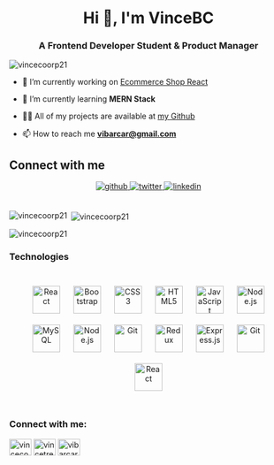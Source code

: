 <h1 align="center">Hi 👋, I'm VinceBC</h1>
<h3 align="center">A Frontend Developer Student & Product Manager</h3>

<p align="left"> <img src="https://komarev.com/ghpvc/?username=vincecoorp21&label=Profile%20views&color=0e75b6&style=flat" alt="vincecoorp21" /> </p>

- 🔭 I’m currently working on [Ecommerce Shop React](https://github.com/Vincecoorp21/frontend-ecommerce-2.0)

- 🌱 I’m currently learning **MERN Stack**

- 👨‍💻 All of my projects are available at [my Github](https://github.com/Vincecoorp21)

- 📫 How to reach me **vibarcar@gmail.com**

## Connect with me  
<div align="center">
<a href="https://github.com/vincecoorp21" target="_blank">
<img src=https://img.shields.io/badge/github-%2324292e.svg?&style=for-the-badge&logo=github&logoColor=white alt=github style="margin-bottom: 5px;" />
</a>
<a href="https://twitter.com/VinceTrend" target="_blank">
<img src=https://img.shields.io/badge/twitter-%2300acee.svg?&style=for-the-badge&logo=twitter&logoColor=white alt=twitter style="margin-bottom: 5px;" />
</a>
<a href="https://linkedin.com/in/vibarcar" target="_blank">
<img src=https://img.shields.io/badge/linkedin-%231E77B5.svg?&style=for-the-badge&logo=linkedin&logoColor=white alt=linkedin style="margin-bottom: 5px;" />
</a>
 
</div>  
  

<br/>  


<p><img align="left" src="https://github-readme-stats.vercel.app/api/top-langs?username=vincecoorp21&show_icons=true&locale=en&layout=compact" alt="vincecoorp21" /></p>

<p>&nbsp;<img align="center" src="https://github-readme-stats.vercel.app/api?username=vincecoorp21&show_icons=true&locale=en" alt="vincecoorp21" /></p>

<p><img align="center" src="https://github-readme-streak-stats.herokuapp.com/?user=vincecoorp21&" alt="vincecoorp21" /></p>

### Technologies  

<br/>

<div align="center">  
<img style="margin: 10px" src="https://profilinator.rishav.dev/skills-assets/react-original-wordmark.svg" alt="React" height="50" />  
<img style="margin: 10px" src="https://profilinator.rishav.dev/skills-assets/bootstrap-plain.svg" alt="Bootstrap" height="50" />  
<img style="margin: 10px" src="https://profilinator.rishav.dev/skills-assets/css3-original-wordmark.svg" alt="CSS3" height="50" />  
<img style="margin: 10px" src="https://profilinator.rishav.dev/skills-assets/html5-original-wordmark.svg" alt="HTML5" height="50" />  
<img style="margin: 10px" src="https://profilinator.rishav.dev/skills-assets/javascript-original.svg" alt="JavaScript" height="50" />  
<img style="margin: 10px" src="https://profilinator.rishav.dev/skills-assets/nodejs-original-wordmark.svg" alt="Node.js" height="50" />  
<img style="margin: 10px" src="https://profilinator.rishav.dev/skills-assets/mysql-original-wordmark.svg" alt="MySQL" height="50" />  
<img style="margin: 10px" src="https://profilinator.rishav.dev/skills-assets/nodejs-original-wordmark.svg" alt="Node.js" height="50" />  
<img style="margin: 10px" src="https://profilinator.rishav.dev/skills-assets/git-scm-icon.svg" alt="Git" height="50" />  
<img style="margin: 10px" src="https://profilinator.rishav.dev/skills-assets/redux-original.svg" alt="Redux" height="50" />  
<img style="margin: 10px" src="https://profilinator.rishav.dev/skills-assets/express-original-wordmark.svg" alt="Express.js" height="50" />  
<img style="margin: 10px" src="https://profilinator.rishav.dev/skills-assets/git-scm-icon.svg" alt="Git" height="50" />  
<img style="margin: 10px" src="https://profilinator.rishav.dev/skills-assets/react-original-wordmark.svg" alt="React" height="50" />  
</div>
</div>

</td><td valign="top" width="33%">

<br/>  

<h3 align="left">Connect with me:</h3>
<p align="left">
<a href="https://codepen.io/vincecoorp21" target="blank"><img align="center" src="https://raw.githubusercontent.com/rahuldkjain/github-profile-readme-generator/master/src/images/icons/Social/codepen.svg" alt="vincecoorp21" height="30" width="40" /></a>
<a href="https://twitter.com/vincetrend" target="blank"><img align="center" src="https://raw.githubusercontent.com/rahuldkjain/github-profile-readme-generator/master/src/images/icons/Social/twitter.svg" alt="vincetrend" height="30" width="40" /></a>
<a href="https://linkedin.com/in/vibarcar" target="blank"><img align="center" src="https://raw.githubusercontent.com/rahuldkjain/github-profile-readme-generator/master/src/images/icons/Social/linked-in-alt.svg" alt="vibarcar" height="30" width="40" /></a>
</p>
